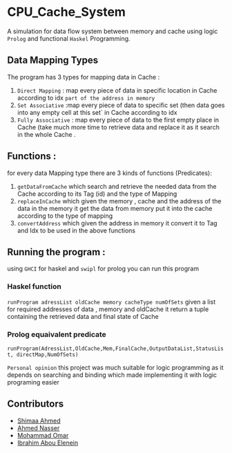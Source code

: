 # CPU_Cache_System

A simulation for data flow system between memory and cache using logic `Prolog` and functional `Haskel` Programming.

## Data Mapping Types
The program has 3 types for mapping data in Cache :
1) `Direct Mapping` : map every piece of data in specific location in Cache according to idx `part of the address in memory` 
2) `Set Associative` :map every piece of data to specific set (then data goes into any empty cell at this set` in Cache according to idx 
3) `Fully Associative` : map every piece of data to the first empty place in Cache (take much more time to retrieve data and replace it as it search in the whole Cache .

## Functions  :
 
 for every data Mapping type there are 3 kinds of functions (Predicates):
 1) `getDataFromCache` which search and retrieve the needed data from the Cache according to its Tag (id) and the type of Mapping
 2) `replaceInCache` which given the memory , cache and the address of the data in the memory it get the data from memory put it into the cache according to the type of mapping
 3) `convertAddress` which given the address in memory it convert it to Tag and Idx to be used in the above functions

## Running the program :
using `GHCI` for haskel and `swipl` for prolog you can run this program 

### Haskel function
`runProgram adressList oldCache memory cacheType numOfSets` given a list for required addresses of data , memory and oldCache it return a tuple containing the retrieved data and final state of Cache 

### Prolog equaivalent predicate
`runProgram(AdressList,OldCache,Mem,FinalCache,OutputDataList,StatusList,
directMap,NumOfSets)`

`Personal opinion` this project was much suitable for logic programming as it depends on searching and binding which made implementing it with logic programing easier

 
## Contributors

- [Shimaa Ahmed](https://github.com/ShimaaBetah)
- [Ahmed Nasser](https://github.com/AhmedNasserG)
- [Mohammad Omar](https://github.com/MohammadOTaha)
- [Ibrahim Abou Elenein](https://github.com/aboueleyes)

